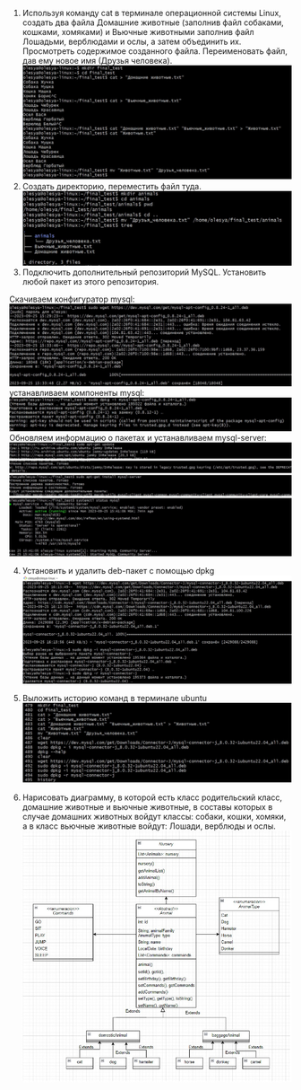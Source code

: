 1. Используя команду cat в терминале операционной системы Linux, создать два файла Домашние животные (заполнив файл собаками, кошками, хомяками) и Вьючные животными заполнив файл Лошадьми, верблюдами и ослы, а затем объединить их. Просмотреть содержимое созданного файла. Переименовать файл, дав ему новое имя (Друзья человека).
![Alt text](Task1.jpg)
2. Создать директорию, переместить файл туда.
![Alt text](Task2.jpg)
3. Подключить дополнительный репозиторий MySQL. Установить любой пакет из этого репозитория.

Скачиваем конфигуратор mysql:
![Alt text](Task3_1.jpg)
устанавливаем компоненты mysql:
![Alt text](Task3_2.jpg)
Обновляем информацию о пакетах и устанавливаем mysql-server:
![Alt text](Task3_3.jpg)

4. Установить и удалить deb-пакет с помощью dpkg
![Alt text](Task4.jpg)

5. Выложить историю команд в терминале ubuntu
![Alt text](Task5.jpg)

6. Нарисовать диаграмму, в которой есть класс родительский класс, домашние животные и вьючные животные, в составы которых в случае домашних животных войдут классы: собаки, кошки, хомяки, а в класс вьючные животные войдут: Лошади, верблюды и ослы.
![Alt text](Class_diagram.jpg)

